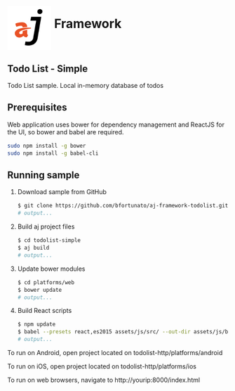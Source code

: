 # <img src="https://raw.githubusercontent.com/bfortunato/aj-framework/master/doc/images/aj.png" height="100" align="middle" /> Framework

## Todo List - Simple
Todo List sample. Local in-memory database of todos

## Prerequisites
Web application uses bower for dependency management and ReactJS for the UI, so bower and babel are required.

```bash
sudo npm install -g bower
sudo npm install -g babel-cli
```

## Running sample
1. Download sample from GitHub
     ```bash
     $ git clone https://github.com/bfortunato/aj-framework-todolist.git
     # output...
     ```
     
2. Build aj project files
     ```bash
     $ cd todolist-simple
     $ aj build
     # output...
     ```
     
3. Update bower modules
     ```bash
     $ cd platforms/web
     $ bower update
     # output...
     ```
     
4. Build React scripts
     ```bash
     $ npm update
     $ babel --presets react,es2015 assets/js/src/ --out-dir assets/js/build
     # output...
     ```
     




To run on Android, open project located on todolist-http/platforms/android

To run on iOS, open project located on todolist-http/platforms/ios

To run on web browsers, navigate to http://yourip:8000/index.html

